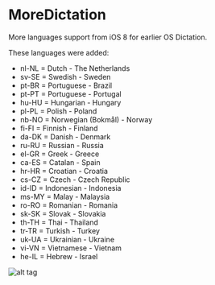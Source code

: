 MoreDictation
=============

More languages support from iOS 8 for earlier OS Dictation.

These languages were added:

* nl-NL = Dutch - The Netherlands
* sv-SE = Swedish - Sweden
* pt-BR = Portuguese - Brazil
* pt-PT = Portuguese - Portugal
* hu-HU = Hungarian - Hungary
* pl-PL = Polish - Poland
* nb-NO = Norwegian (Bokmål) - Norway
* fi-FI = Finnish - Finland
* da-DK = Danish - Denmark
* ru-RU = Russian - Russia
* el-GR = Greek - Greece
* ca-ES = Catalan - Spain
* hr-HR = Croatian - Croatia
* cs-CZ = Czech - Czech Republic
* id-ID = Indonesian - Indonesia
* ms-MY = Malay - Malaysia
* ro-RO = Romanian - Romania
* sk-SK = Slovak - Slovakia
* th-TH = Thai - Thailand
* tr-TR = Turkish - Turkey
* uk-UA = Ukrainian - Ukraine
* vi-VN = Vietnamese - Vietnam		
* he-IL = Hebrew - Israel

![alt tag](https://raw.github.com/PoomSmart/MoreDictation/master/SS.PNG)

